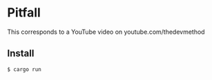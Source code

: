 # Pitfall

This corresponds to a YouTube video on youtube.com/thedevmethod

## Install

`$ cargo run`
